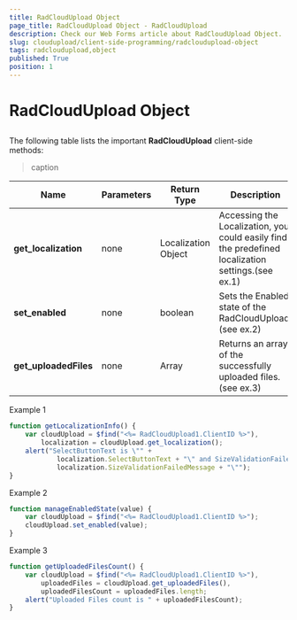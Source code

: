 ```yaml
---
title: RadCloudUpload Object
page_title: RadCloudUpload Object - RadCloudUpload
description: Check our Web Forms article about RadCloudUpload Object.
slug: cloudupload/client-side-programming/radcloudupload-object
tags: radcloudupload,object
published: True
position: 1
---
```


# RadCloudUpload Object



## 

The following table lists the important **RadCloudUpload** client-side methods:


>caption  

| Name | Parameters | Return Type | Description |
| ------ | ------ | ------ | ------ |
| **get_localization** |none|Localization Object|Accessing the Localization, you could easily find the predefined localization settings.(see ex.1)|
| **set_enabled** |none|boolean|Sets the Enabled state of the RadCloudUpload.(see ex.2)|
| **get_uploadedFiles** |none|Array|Returns an array of the successfully uploaded files.(see ex.3)|

Example 1

````JavaScript
function getLocalizationInfo() {
	var cloudUpload = $find("<%= RadCloudUpload1.ClientID %>"),
		localization = cloudUpload.get_localization();
	alert("SelectButtonText is \"" +
			localization.SelectButtonText + "\" and SizeValidationFailedMessage is \"" +
			localization.SizeValidationFailedMessage + "\"");
}
````



Example 2

````JavaScript
function manageEnabledState(value) {
	var cloudUpload = $find("<%= RadCloudUpload1.ClientID %>");
	cloudUpload.set_enabled(value);
}
````



Example 3

````JavaScript
function getUploadedFilesCount() {
	var cloudUpload = $find("<%= RadCloudUpload1.ClientID %>"),
		uploadedFiles = cloudUpload.get_uploadedFiles(),
		uploadedFilesCount = uploadedFiles.length;
	alert("Uploaded Files count is " + uploadedFilesCount);
}
````


